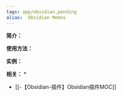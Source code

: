 ```yaml
---
tags: app/obsidian,pending 
alias:  Obsidian Memos
---
```

**简介：**


**使用方法：**


**实例：**


**相关：**
* 
* [[-【Obsidian-插件】Obsidian插件MOC]]